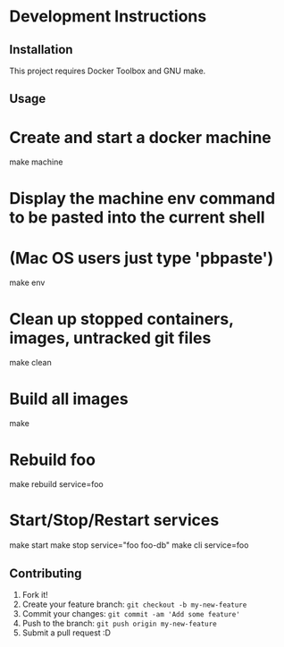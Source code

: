 # Development Instructions

## Installation

This project requires Docker Toolbox and GNU make.

## Usage

# Create and start a docker machine
make machine

# Display the machine env command to be pasted into the current shell
# (Mac OS users just type 'pbpaste')
make env

# Clean up stopped containers, <none> images, untracked git files
make clean

# Build all images
make

# Rebuild foo
make rebuild service=foo

# Start/Stop/Restart services
make start
make stop service="foo foo-db"
make cli service=foo

## Contributing

1. Fork it!
2. Create your feature branch: `git checkout -b my-new-feature`
3. Commit your changes: `git commit -am 'Add some feature'`
4. Push to the branch: `git push origin my-new-feature`
5. Submit a pull request :D
